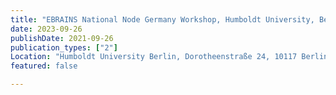 ```yaml
---
title: "EBRAINS National Node Germany Workshop, Humboldt University, Berlin, Germany"
date: 2023-09-26
publishDate: 2021-09-26
publication_types: ["2"]
Location: "Humboldt University Berlin, Dorotheenstraße 24, 10117 Berlin, Germany"
featured: false

---
```


